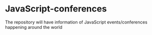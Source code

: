 # JavaScript-conferences
The repository will have information of JavaScript events/conferences happening around the world

